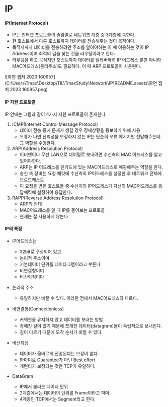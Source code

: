 # IP



#### IP(Internet Protocol)

-  IP는 인터넷 프로토콜의 줄임말로 네트워크 계층 중 3계층에 속한다.
- 한 호스트에서 다른 호스트까지 데이터를 전송해주는 것이 목적이다.
- 목적지까지 데이터를 전송하려면 주소를 알아야하는 이 때 이용하는 것이 IP Address이며 최적의 길을 찾는 것을 라우팅이라고 한다.
- 라우팅을 하고 목적지인 호스트까지 데이터를 딜리버하려 IP 어드레스 뿐만 아니라 MAC어드레스(물리주소)도 필요하다. 이 때 ARP 프로토콜이 사용된다.

![화면 캡처 2023 160957](C:\Users\Tmax\Desktop\TIL\TmaxStudy\Network\IP\README.assets\화면 캡처 2023 160957.png)

#### IP 지원 프로토콜

IP 안에는 그림과 같이 4가지 지원 프로토콜이 존재한다.

1. ICMP(Internet Control Message Protocol)
   - 데이터 전송 중에 문제가 생길 경우 장애상황을 통보하기 위해 사용
   - 오류가 나면 신뢰성을 보장하지 않는 IP는 단순히 오류 메시지만 전달해주는데 그 역할을 수행한다.
2. ARP(Address Resolution Protocol)
   - 이더넷이나 무선 LAN으로 데이털르 보내려면 수신측의 MAC 어드레스를 알고 있어야한다.
   - ARP는 IP 어드레스를 렌카드에 있는 MAC어드레스로 매핑해주는 역할을 한다.
   - 송신 측 장비는 요청 패킷에 수신측의 IP어드레스를 설정한 후 네트워크 전체에 브로드캐스트
   - 이 요청을 받은 호스트들 중 수신지의 IP어드레스가 자신의 MAC어드레스를 응답패킷에 설정하여 응답한다.
3. RAPP(Reverse Address Resolution Protocol)
   - ARP의 반대
   - MAC어드레스를 알 때 IP를 물어보는 프로토콜
   - 현재는 잘 사용하지 않는다



#### IP의 특징

- IP어드레스는

  - 32bit로 구성되어 있고
  - 논리적 주소이며
  - 기본데이터 단위를 데이타그램이라고 부른다
  - 비연결형이며
  - 비신뢰적이다

- 논리적 주소

  - 유일하지만 바꿀 수 있다. 이러한 점에서 MAC어드레스와 다르다.

- 비연결형(Connectionless)

  - 커넥션을 유지하지 않고 데이터를 보내는 방법
  - 정해진 길이 없기 때문에 쪼개진 데이터(datagram)들이 독립적으로 보내진다.
  - 길이 다르기 때문에 도착 순서가 바뀔 수 있다.

- 비신뢰성

  - 데이터가 올바르게 전송된다는 보장이 없다.
  - 한마디로 Guarantee가 아닌 Best effort
  - 개런티가 보장되는 것은 TCP가 유일하다.

- DataGram

  - IP에서 불리는 데이터 단위
  - 2계층에서는 데이터의 단위를 Frame이라고 하며
  - 4계층인 TCP에서는 Segment라고 한다.

  
